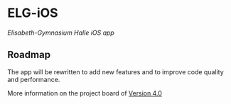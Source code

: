 # ELG-iOS

_Elisabeth-Gymnasium Halle iOS app_

## Roadmap

The app will be rewritten to add new features and to improve code quality and performance.

More information on the project board of [Version 4.0](https://github.com/JohJakob/ELG-iOS/projects/1)
